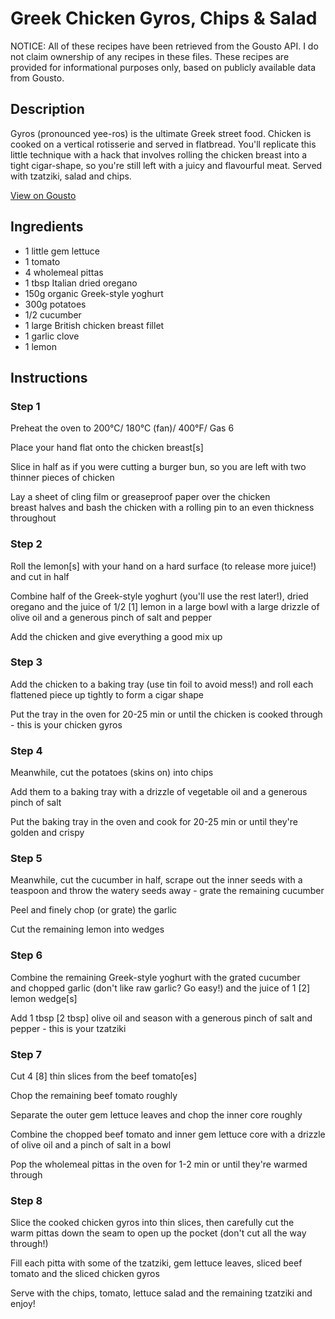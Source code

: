 # Greek Chicken Gyros, Chips & Salad 

NOTICE: All of these recipes have been retrieved from the Gousto API. I do not claim ownership of any recipes in these files. These recipes are provided for informational purposes only, based on publicly available data from Gousto.

## Description

Gyros (pronounced yee-ros) is the ultimate Greek street food. Chicken is cooked on a vertical rotisserie and served in flatbread. You'll replicate this little technique with a hack that involves rolling the chicken breast into a tight cigar-shape, so you're still left with a juicy and flavourful meat. Served with tzatziki, salad and chips. 

[View on Gousto](https://www.gousto.co.uk/recipes/cookbook/greek-chicken-gyros-chips-salad)

## Ingredients

- 1 little gem lettuce
- 1 tomato
- 4 wholemeal pittas
- 1 tbsp Italian dried oregano
- 150g organic Greek-style yoghurt
- 300g potatoes
- 1/2 cucumber
- 1 large British chicken breast fillet
- 1 garlic clove
- 1 lemon

## Instructions


### Step 1

Preheat the oven to 200&deg;C/ 180&deg;C (fan)/ 400&deg;F/ Gas 6


Place your hand flat onto the&nbsp;chicken breast<span class="text-danger">[s]</span>


Slice in half as if you were cutting a burger bun, so you are left with two thinner pieces of&nbsp;chicken


Lay a sheet of cling film or greaseproof paper over the&nbsp;chicken breast&nbsp;halves&nbsp;and bash the chicken with a rolling pin to an even thickness throughout&nbsp;


### Step 2

Roll the lemon<span class="text-danger">[s]</span> with your hand on a hard surface (to release more juice!) and cut in half


Combine half of the Greek-style yoghurt (you'll use the rest later!), dried oregano and the juice of 1/2&nbsp;<span class="text-danger">[1]</span> lemon in a large bowl with a large drizzle of olive oil and a generous pinch of salt and pepper


Add the chicken and give everything a good mix up


### Step 3

Add the chicken to a baking tray (use tin foil to avoid mess!) and roll each flattened piece up tightly to form a cigar shape&nbsp;


Put the tray in the oven for 20-25 min or until the chicken is cooked through - this is your chicken gyros&nbsp;


### Step 4

Meanwhile, cut the potatoes (skins on) into chips


Add them to a baking tray with a drizzle of vegetable oil and a generous pinch of salt


Put the baking tray in the oven and cook for 20-25 min or until they're golden and crispy


### Step 5

Meanwhile, cut the cucumber in half, scrape out the inner seeds with a teaspoon and throw the watery seeds away - grate the remaining&nbsp;cucumber


Peel and finely chop (or grate) the garlic


Cut the remaining lemon into&nbsp;wedges


### Step 6

Combine the remaining Greek-style yoghurt with the grated cucumber and&nbsp;chopped garlic (don't like raw garlic? Go easy!) and the juice of 1<span class="text-danger">&nbsp;[2]</span> lemon wedge<span class="text-danger">[s]</span>


Add 1 tbsp<span class="text-danger"> [2 tbsp]</span> olive oil and season with a generous pinch of salt and pepper - this is your tzatziki&nbsp;


### Step 7

Cut&nbsp;4 <span class="text-danger">[8]</span>&nbsp;thin slices from the beef tomato<span class="text-danger">[es]</span>&nbsp;


Chop the remaining beef tomato roughly


Separate the outer gem lettuce leaves and chop the inner core roughly


Combine the chopped beef tomato and&nbsp;inner gem lettuce&nbsp;core with a drizzle of olive oil and a pinch of salt in a bowl


Pop the wholemeal pittas in the oven for 1-2 min or until they're warmed through

### Step 8

Slice the cooked chicken gyros into thin slices, then carefully cut the warm&nbsp;pittas&nbsp;down the seam to open up the pocket (don't cut all the way through!)


Fill each pitta with some of the tzatziki, gem lettuce leaves, sliced&nbsp;beef tomato and the sliced chicken gyros


Serve with the chips, tomato,&nbsp;lettuce salad and the remaining tzatziki and enjoy!


&nbsp;

